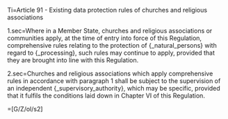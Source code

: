 Ti=Article 91 - Existing data protection rules of churches and religious associations

1.sec=Where in a Member State, churches and religious associations or communities apply, at the time of entry into force of this Regulation, comprehensive rules relating to the protection of {_natural_persons} with regard to {_processing}, such rules may continue to apply, provided that they are brought into line with this Regulation.

2.sec=Churches and religious associations which apply comprehensive rules in accordance with paragraph 1 shall be subject to the supervision of an independent {_supervisory_authority}, which may be specific, provided that it fulfils the conditions laid down in Chapter VI of this Regulation.

=[G/Z/ol/s2]
